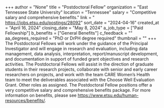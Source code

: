 +++
author = "None"
title = "Postdoctoral Fellow"
organization = "East Tennessee State University"
location = "Tennessee"
salary = "Competitive salary and comprehensive benefits."
link = "  https://jobs.etsu.edu/postings/28092"
sort_date = "2024-04-16"
created_at = "April 16, 2024"
closing_date = "May 8, 2024"
a_job_type = ["Paid Fellowship"]
b_benefits = ["General Benefits"]
c_feedback = ""
aa_degrees_required = "PhD or DrPH degree required"
thumbnail = ""
+++
The Postdoctoral Fellows will work under the guidance of the Principal Investigator and will engage in research and evaluation, including data management, data analysis, interpretation, report/manuscript development, and documentation in support of funded grant objectives and research activities.  The Postdoctoral Fellows will assist in the direction of graduate students in their research projects, collaborate with senior and early career researchers on projects, and work with the team CARE Women’s Health team to meet the deliverables associated with the Choose Well Evaluation Grant. Other roles as assigned.  The Postdoctoral Fellow positions offer a very competitive salary and comprehensive benefits package.  For more information on benefits, please see https://www.etsu.edu/human-resources/benefits/.